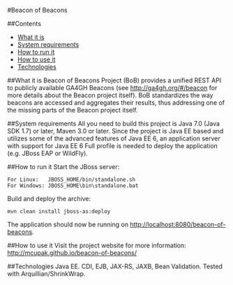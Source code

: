 #Beacon of Beacons

##Contents

* [What it is](#what-it-is)
* [System requirements](#system-requirements)
* [How to run it](#how-to-run-it)
* [How to use it](#how-to-use-it)
* [Technologies](#technologies)

##What it is
Beacon of Beacons Project (BoB) provides a unified REST API to publicly available GA4GH Beacons (see <http://ga4gh.org/#/beacon> for more details about the Beacon project itself). BoB standardizes the way beacons are accessed and aggregates their results, thus addressing one of the missing parts of the Beacon project itself.

##System requirements
All you need to build this project is Java 7.0 (Java SDK 1.7) or later, Maven 3.0 or later. Since the project is Java EE based and utilizes some of the advanced features of Java EE 6, an application server with support for Java EE 6 Full profile is needed to deploy the application (e.g. JBoss EAP or WildFly).

##How to run it
Start the JBoss server:

    For Linux:   JBOSS_HOME/bin/standalone.sh
    For Windows: JBOSS_HOME\bin\standalone.bat

Build and deploy the archive:

    mvn clean install jboss-as:deploy

The application should now be running on <http://localhost:8080/beacon-of-beacons>.

##How to use it
Visit the project website for more information: <http://mcupak.github.io/beacon-of-beacons/>

##Technologies
Java EE. CDI, EJB, JAX-RS, JAXB, Bean Validation. Tested with Arquillian/ShrinkWrap.
